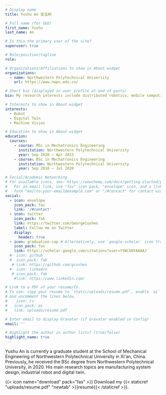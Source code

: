 ```yaml
---
# Display name
title: Yushu An 安玉树

# Full name (for SEO)
first_name: Yushu
last_name: An

# Is this the primary user of the site?
superuser: true

# Role/position/tagline
role: 

# Organizations/Affiliations to show in About widget
organizations:
  - name: Northwestern Polytechnical University
    url: https://www.nwpu.edu.cn/

# Short bio (displayed in user profile at end of posts)
bio: My research interests include distributed robotics, mobile computing and programmable matter.

# Interests to show in About widget
interests:
  - Robot
  - Digital Twin
  - Machine Vision

# Education to show in About widget
education:
  courses:
    - course: MSc in Mechatronics Engineering 
      institution: Northwestern Polytechnical University
      year: Sep 2020 – Apr 2023
    - course: BSc in Mechatronics Engineering
      institution: Northwestern Polytechnical University
      year: Sep 2016 – Jul 2020

# Social/Academic Networking
# For available icons, see: https://wowchemy.com/docs/getting-started/page-builder/#icons
#   For an email link, use "fas" icon pack, "envelope" icon, and a link in the
#   form "mailto:your-email@example.com" or "/#contact" for contact widget.
social:
  - icon: envelope
    icon_pack: fas
    link: '/#contact'
  - icon: twitter
    icon_pack: fab
    link: https://twitter.com/GeorgeCushen
    label: Follow me on Twitter
    display:
      header: true
  - icon: graduation-cap # Alternatively, use `google-scholar` icon from `ai` icon pack
    icon_pack: fas
    link: https://scholar.google.com/citations?user=YSWCkNYAAAAJ
  #- icon: github
  #  icon_pack: fab
   # link: https://github.com/gcushen
  #- icon: linkedin
   # icon_pack: fab
    #link: https://www.linkedin.com/

# Link to a PDF of your resume/CV.
# To use: copy your resume to `static/uploads/resume.pdf`, enable `ai` icons in `params.yaml`,
# and uncomment the lines below.
#  - icon: cv
#   icon_pack: ai
#   link: uploads/resume.pdf

# Enter email to display Gravatar (if Gravatar enabled in Config)
email: ''

# Highlight the author in author lists? (true/false)
highlight_name: true
---
```


Yushu An is currently a graduate student at the School of Mechanical Engineering of Northwestern Polytechnical University in Xi'an, China. Previously, he received the BSc degree from Northwestern Polytechnical University, in 2020. His main research topics are manufacturing system design, industrial robot and digital twin.

{{< icon name="download" pack="fas" >}} Download my {{< staticref "uploads/resume.pdf" "newtab" >}}resumé{{< /staticref >}}.
